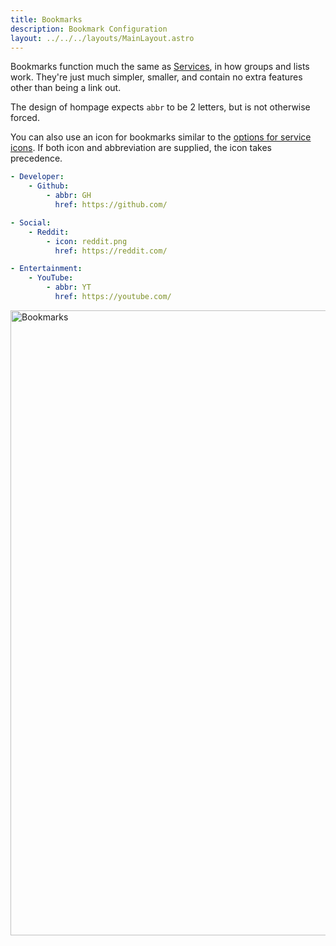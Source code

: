 ```yaml
---
title: Bookmarks
description: Bookmark Configuration
layout: ../../../layouts/MainLayout.astro
---
```


Bookmarks function much the same as [Services](services), in how groups and lists work. They're just much simpler, smaller, and contain no extra features other than being a link out.

The design of hompage expects `abbr` to be 2 letters, but is not otherwise forced.

You can also use an icon for bookmarks similar to the [options for service icons](services/#icons). If both icon and abbreviation are supplied, the icon takes precedence.

```yaml
- Developer:
    - Github:
        - abbr: GH
          href: https://github.com/

- Social:
    - Reddit:
        - icon: reddit.png
          href: https://reddit.com/

- Entertainment:
    - YouTube:
        - abbr: YT
          href: https://youtube.com/
```

<img width="1000" alt="Bookmarks" src="https://user-images.githubusercontent.com/4887959/200081485-f641e312-106b-415e-a12d-bf4e05f6a511.png">
